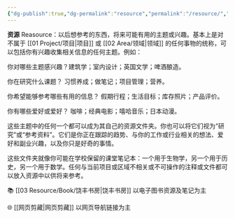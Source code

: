 ```yaml
---
{"dg-publish":true,"dg-permalink":"resource","permalink":"/resource/","metatags":{"description":"这里是对不属于项目或领域的任何事物的统称，包括有兴趣收集相关信息的任何主题。","og:site_name":"DavonOs","og:title":"Davon的资源库","og:type":"article","og:url":"https://zuji.eu.org/resource","og:image":null,"og:image:width":"400","og:image:alt":"articlecover","og:locale":"zh_cn"}}
---
```


**资源** Reasource：以后想参考的东西，将来可能有用的主题或兴趣。基本上是对不属于 [[01 Project/项目\|项目]] 或 [[02 Area/领域\|领域]] 的任何事物的统称，可以包括你有兴趣收集相关信息的任何主题。例如：

你对哪些主题感兴趣？建筑学；室内设计；英国文学；啤酒酿造。

你在研究什么课题？ 习惯养成；做笔记；项目管理；营养。

你希望能够参考哪些有用的信息？ 假期行程；生活目标；库存照片；产品评价。

你有哪些爱好或爱好？ 咖啡；经典电影；嘻哈音乐；日本动漫。

这些主题中的任何一个都可以成为其自己的资源文件夹。你也可以将它们视为“研究”或“参考资料”。它们是你正在跟踪的趋势、与你的工作或行业相关的想法、爱好和副业兴趣，以及你只是好奇的事情。

这些文件夹就像你可能在学校保留的课堂笔记本：一个用于生物学，另一个用于历史，另一个用于数学。任何与当前项目或区域不相关或不可操作的注释或文件都可以放入资源中以供将来参考。

📚 [[03 Resource/Book/饶丰书房\|饶丰书房]] 以电子图书资源及笔记为主

🌐 [[网页剪藏\|网页剪藏]] 以网页导航链接为主